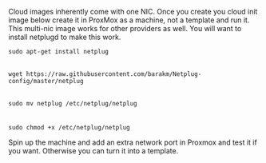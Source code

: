 <p>Cloud images inherently come with one NIC. Once you create you cloud init image below create it in ProxMox as a machine, not a template and run it. This multi-nic image works for other providers as well. You will want to install netplugd to make this work.</p>
<p><code class=" prettyprinted"><span class="pln">sudo apt</span><span class="pun">-</span><span class="kwd">get</span><span class="pln">&nbsp;install netplug</span><br /></code><br /><code class=" prettyprinted"><br /><span class="pln">wget&nbsp;</span><span class="pln">https</span><span class="pun">:</span><span class="com">//raw.githubusercontent.com/barakm/Netplug-config/master/netplug</span><br /></code><br /><code class=" prettyprinted"><br /><span class="pln">sudo mv netplug&nbsp;</span><span class="pun">/</span><span class="pln">etc</span><span class="pun">/</span><span class="pln">netplug</span><span class="pun">/</span><span class="pln">netplug</span><br /></code><br /><code class=" prettyprinted"><br /><span class="pln">sudo chmod&nbsp;</span><span class="pun">+</span><span class="pln">x&nbsp;</span><span class="pun">/</span><span class="pln">etc</span><span class="pun">/</span><span class="pln">netplug</span><span class="pun">/</span><span class="pln">netplug</span></code>&nbsp;</p>
<p>Spin up the machine and add an extra network port in Proxmox and test it if you want. Otherwise you can turn it into a template.</p>
<p>&nbsp;</p>